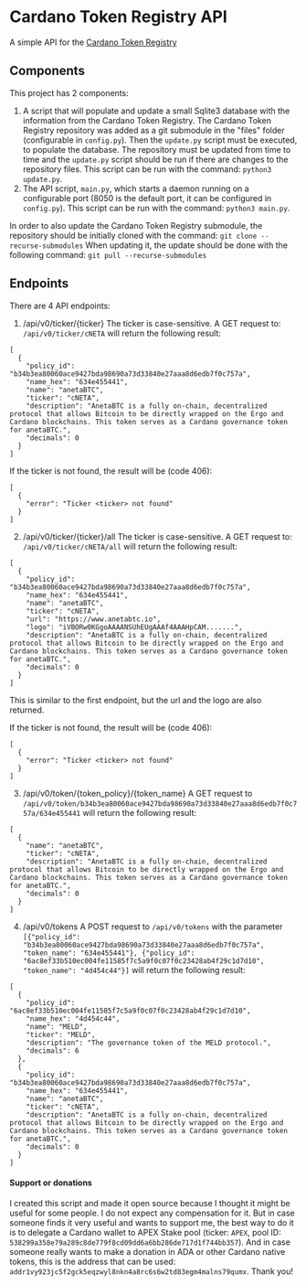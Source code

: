 # Cardano Token Registry API 
A simple API for the [Cardano Token Registry](https://github.com/cardano-foundation/cardano-token-registry)

## Components
This project has 2 components:
1. A script that will populate and update a small Sqlite3 database with the information from the Cardano Token Registry. The Cardano Token Registry repository was added as a git submodule in the "files" folder (configurable in `config.py`). Then the `update.py` script must be executed, to populate the database. The repository must be updated from time to time and the `update.py` script should be run if there are changes to the repository files. This script can be run with the command: `python3 update.py`.
2. The API script, `main.py`, which starts a daemon running on a configurable port (8050 is the default port, it can be configured in `config.py`). This script can be run with the command: `python3 main.py`.

In order to also update the Cardano Token Registry submodule, the repository should be initially cloned with the command:
`git clone --recurse-submodules`
When updating it, the update should be done with the following command:
`git pull --recurse-submodules`

## Endpoints
There are 4 API endpoints:
1. /api/v0/ticker/{ticker}
The ticker is case-sensitive. A GET request to: `/api/v0/ticker/cNETA` will return the following result:

```
[
  {
    "policy_id": "b34b3ea80060ace9427bda98690a73d33840e27aaa8d6edb7f0c757a",
    "name_hex": "634e455441",
    "name": "anetaBTC",
    "ticker": "cNETA",
    "description": "AnetaBTC is a fully on-chain, decentralized protocol that allows Bitcoin to be directly wrapped on the Ergo and Cardano blockchains. This token serves as a Cardano governance token for anetaBTC.",
    "decimals": 0
  }
]
```

If the ticker is not found, the result will be (code 406):

```
[
  {
    "error": "Ticker <ticker> not found"
  }
]
```

2. /api/v0/ticker/{ticker}/all
The ticker is case-sensitive. A GET request to: `/api/v0/ticker/cNETA/all` will return the following result:

```
[
  {
    "policy_id": "b34b3ea80060ace9427bda98690a73d33840e27aaa8d6edb7f0c757a",
    "name_hex": "634e455441",
    "name": "anetaBTC",
    "ticker": "cNETA",
    "url": "https://www.anetabtc.io",
    "logo": "iVBORw0KGgoAAAANSUhEUgAAAf4AAAHpCAM.......",
    "description": "AnetaBTC is a fully on-chain, decentralized protocol that allows Bitcoin to be directly wrapped on the Ergo and Cardano blockchains. This token serves as a Cardano governance token for anetaBTC.",
    "decimals": 0
  }
]
```
This is similar to the first endpoint, but the url and the logo are also returned.

If the ticker is not found, the result will be (code 406):

```
[
  {
    "error": "Ticker <ticker> not found"
  }
]
```

3. /api/v0/token/{token_policy}/{token_name}
A GET request to `/api/v0/token/b34b3ea80060ace9427bda98690a73d33840e27aaa8d6edb7f0c757a/634e455441` will return the following result:

```
[
  {
    "name": "anetaBTC",
    "ticker": "cNETA",
    "description": "AnetaBTC is a fully on-chain, decentralized protocol that allows Bitcoin to be directly wrapped on the Ergo and Cardano blockchains. This token serves as a Cardano governance token for anetaBTC.",
    "decimals": 0
  }
]
```

4. /api/v0/tokens
A POST request to `/api/v0/tokens` with the parameter `[{"policy_id": "b34b3ea80060ace9427bda98690a73d33840e27aaa8d6edb7f0c757a", "token_name": "634e455441"}, {"policy_id": "6ac8ef33b510ec004fe11585f7c5a9f0c07f0c23428ab4f29c1d7d10", "token_name": "4d454c44"}]` will return the following result:

```
[
  {
    "policy_id": "6ac8ef33b510ec004fe11585f7c5a9f0c07f0c23428ab4f29c1d7d10",
    "name_hex": "4d454c44",
    "name": "MELD",
    "ticker": "MELD",
    "description": "The governance token of the MELD protocol.",
    "decimals": 6
  },
  {
    "policy_id": "b34b3ea80060ace9427bda98690a73d33840e27aaa8d6edb7f0c757a",
    "name_hex": "634e455441",
    "name": "anetaBTC",
    "ticker": "cNETA",
    "description": "AnetaBTC is a fully on-chain, decentralized protocol that allows Bitcoin to be directly wrapped on the Ergo and Cardano blockchains. This token serves as a Cardano governance token for anetaBTC.",
    "decimals": 0
  }
]
```

#### Support or donations
I created this script and made it open source because I thought it might be useful for some people.
I do not expect any compensation for it. But in case someone finds it very useful and wants to support me, the best way to do it is to delegate a Cardano wallet to APEX Stake pool (ticker: `APEX`, pool ID: `538299a358e79a289c8de779f8cd09dd6a6bb286de717d1f744bb357`).
And in case someone really wants to make a donation in ADA or other Cardano native tokens, this is the address that can be used: ```addr1vy923jc5f2gck5eqzwyl8nkn4a8rc6s6w2td83egm4malns79qumx```. Thank you!
